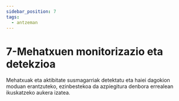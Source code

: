 ```yaml
---
sidebar_position: 7
tags:
  - antzeman
---
```


# 7-Mehatxuen monitorizazio eta detekzioa

Mehatxuak eta aktibitate susmagarriak detektatu eta haiei dagokion moduan erantzuteko, ezinbestekoa da azpiegitura denbora errealean ikuskatzeko aukera izatea.